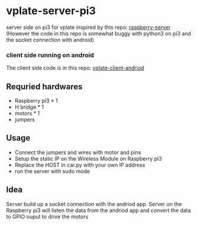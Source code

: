 # vplate-server-pi3
server side on pi3 for vplate
inspired by this repo: [raspberry-server](https://github.com/darlinglele/raspberry-server) (However the code in this repo is somewhat buggy with python3 on pi3 and the socket connection with android)
### client side running on android
The client side code is in this repo: [vplate-client-andriod](https://github.com/RSLi/vplate-client-android)
## Requried hardwares
+ Raspberry pi3 * 1
+ H bridge * 1
+ motors * 1
+ jumpers
## Usage
+ Connect the jumpers and wires with motor and pins
+ Setup the static IP on the Wireless Module on Raspberry pi3
+ Replace the HOST in car.py with your own IP address
+ run the server with sudo mode
## Idea
Server build up a socket connection with the andriod app. 
Server on the Raspberry pi3 will listen the data from the andriod app and convert the data to GPIO ouput to drive the motors

